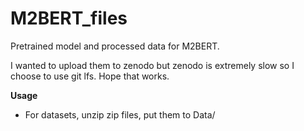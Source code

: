 # M2BERT_files

Pretrained model and processed data for M2BERT.

I wanted to upload them to zenodo but zenodo is extremely slow so I choose to use git lfs. Hope that works.

**Usage**

- For datasets, unzip zip files, put them to Data/
